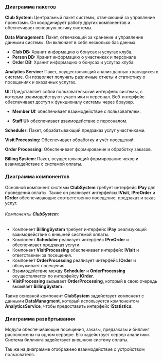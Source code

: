   

### Диаграмма пакетов

**Club System:** Центральный пакет системы, отвечающий за управление проектами. Он координирует работу других компонентов и обеспечивает основную логику системы.

**Data Management:** Пакет, отвечающий за хранение и управление данными системы. Он включает в себя несколько баз данных:

- **Club DB:** Хранит информацию о бонусах и услугах клуба.
- **Person DB:** Хранит информацию о участниках и персонале
- **Order DB:** Хранит информацию о бонусах и услугах клуба

**Analytics Service:** Пакет, осуществляющий анализ данных хранящихся в системе. Он позволяет получать различные отчеты и статистику о посещениях и оказанных услугах.

**UI:** Представляет собой пользовательский интерфейс системы, с которым взаимодействуют участники и персонал. Веб-интерфейс обеспечивает доступ к функционалу системы через браузер.

- **Member UI:** обеспечивает взаимодействие с пользователем.

- **Staff UI:** обеспечивает взаимодействие с персоналом.

**Scheduler:** Пакет, обрабатывающий предзаказ услуг участниками.

**Visit Processing:** Обеспечивает обработку и учёт посещений.

**Order Processing:** Обеспечивает формирование и обработку заказов.

**Billing System:** Пакет, осуществляющий формирование чеков и взаимодействие с системой оплаты.

### Диаграмма компонентов

Основной компонент системы  **ClubSystem** требует интерфейс **IPay** для проведения оплаты. Также он реализует интерфейсы **IVisit**, **IPreOrder** и **IOrder** обеспечивающие соответственно посещение, предзаказ и заказ услуг.

###### Компоненты **ClubSystem**:
- Компонент **BillingSystem** требует интерфейс **IPay** реализующий взаимодействие с внешней системой оплаты.
- Компонент **Scheduler** реализует интерфейс **IPreOrder** и обеспечивает предзаказ услуги.
- Компонент **VisitProcessing** обеспечивает интерфейс **IVisit** и ответственен за посещения.
- Компонент **OrderProcessing** реализует интерфейс **IOrder** и обслуживает посещения.
- Взаимодействие между **Scheduler** и **OrderProcessing** осуществляется по интерфейсу **IOrder**.
- **VisitProcessing** вызывает **OrderProcessing**, который в свою очередь вызывает **BillingSystem** .

Также основной компонент **ClubSystem** задействует компонент с данными **DataManagment**, который используется компонентом **AnalyticsService**, чтобы предоставить интерфейс **IStatistics**.
### Диаграмма развёртывания

Модули обеспечивающие посещения, заказы, предзаказы и биллинг расположены на одном сервере. Его задействует сервер аналитики. Система биллинга задействует внешнюю систему оплаты.

Так же на диаграмме отображено взаимодействие с устройством пользователя.
